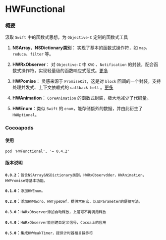 # HWFunctional
### 概要
汲取 ```Swift``` 中的函数式思想，为 ```Objective-C``` 定制的函数式工具

1. **NSArray、NSDictionary类别**：
实现了基本的函数式操作符，如 ```map```、```reduce```、```filter``` 等。

2. **HWRxObserver**：
对 ```Objective-C``` 中 ```KVO``` 、```Notification``` 的封装，配合函数式操作符，实现轻量级的函数响应式范式。[更多](https://github.com/chunzhiying/HWFunctional/tree/master/Classes/HWRxObserver)

3. **HWPomise**：
灵感来源于 ```PromiseKit```，这是对 ```block``` 回调的一个封装，支持处理并发式、上下文依赖式的 ```callback hell``` 。[更多](https://github.com/chunzhiying/HWFunctional/tree/master/Classes/HWPromise)

4. **HWAnimation**：
```CoreAnimation``` 的函数式封装，极大地减少了代码量。

5. **HWEnum**：类似 ```Swift``` 的 ```enum```，能存储额外的数据，并由此衍生了```HWOptional```。


### Cocoapods 

#### 使用
```pod 'HWFunctional', '= 0.4.2'```


#### 版本说明
**```0.0.2```**：```包含NSArray&NSDictionary类别，HWRxObservdder，HWAnimation，HWPromise等基本功能。```

**```0.1.0```**：```添加HWEnum。``` 

**```0.2.0```**：```添加HWMacro、HWTypeDef，提供常用宏，以及Parameter的便捷写法。```

**```0.3.0```**：```HWRxObserver添加自动释放，上层可不再调用释放```

**```0.4.0```**：```HWRxObserver能创建自定义信号，Cocoa上的应用```

**```0.5.0```**：```集成HWWeakTimer，提供计时器相关操作符```

